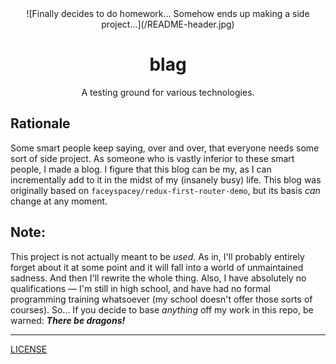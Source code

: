 <div style="text-align:center">
![Finally decides to do homework... Somehow ends up making a side project...](/README-header.jpg)
</div>

<div style="text-align:center">
  <h1>blag</h1>
</div>

<div style="text-align:center;">
  A testing ground for various technologies.
</div>

## Rationale

Some smart people keep saying, over and over, that everyone needs some sort
of side project. As someone who is vastly inferior to these smart people, I made
a blog. I figure that this blog can be my, as I can incrementally add to it in
the midst of my (insanely busy) life. This blog was originally based on
`faceyspacey/redux-first-router-demo`, but its basis *can* change at any moment.

## Note:

This project is not actually meant to be *used*. As in, I'll probably entirely
forget about it at some point and it will fall into a world of unmaintained
sadness. And then I'll rewrite the whole thing. Also, I have absolutely no
qualifications &mdash; I'm still in high school, and have had no formal
programming training whatsoever (my school doesn't offer those sorts of
courses). So... If you decide to base *anything* off my work in this repo, be
warned: __*There be dragons!*__

---

[LICENSE](/LICENSE)
